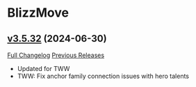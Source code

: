 # BlizzMove

## [v3.5.32](https://github.com/Kiatra/BlizzMove/tree/v3.5.32) (2024-06-30)
[Full Changelog](https://github.com/Kiatra/BlizzMove/compare/v3.5.30...v3.5.32) [Previous Releases](https://github.com/Kiatra/BlizzMove/releases)

- Updated for TWW  
- TWW: Fix anchor family connection issues with hero talents  
